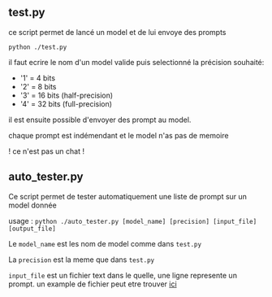 ## test.py

ce script permet de lancé un model et de lui envoye des prompts

`python ./test.py`

il faut ecrire le nom d'un model valide
puis selectionné la précision souhaité:
- '1' = 4 bits
- '2' = 8 bits
- '3' = 16 bits (half-precision)
- '4' = 32 bits (full-precision)

il est ensuite possible d'envoyer des prompt au model.

chaque prompt est indémendant et le model n'as pas de memoire

\! ce n'est pas un chat \!

## auto_tester.py

Ce script permet de tester automatiquement une liste de prompt sur un model donnée

usage : `python ./auto_tester.py [model_name] [precision] [input_file] [output_file]`

Le `model_name` est les nom de model comme dans `test.py`

La `precision` est la meme que dans `test.py`

`input_file` est un fichier text dans le quelle, une ligne represente un prompt. un example de fichier peut etre trouver [ici](./prompt.txt)